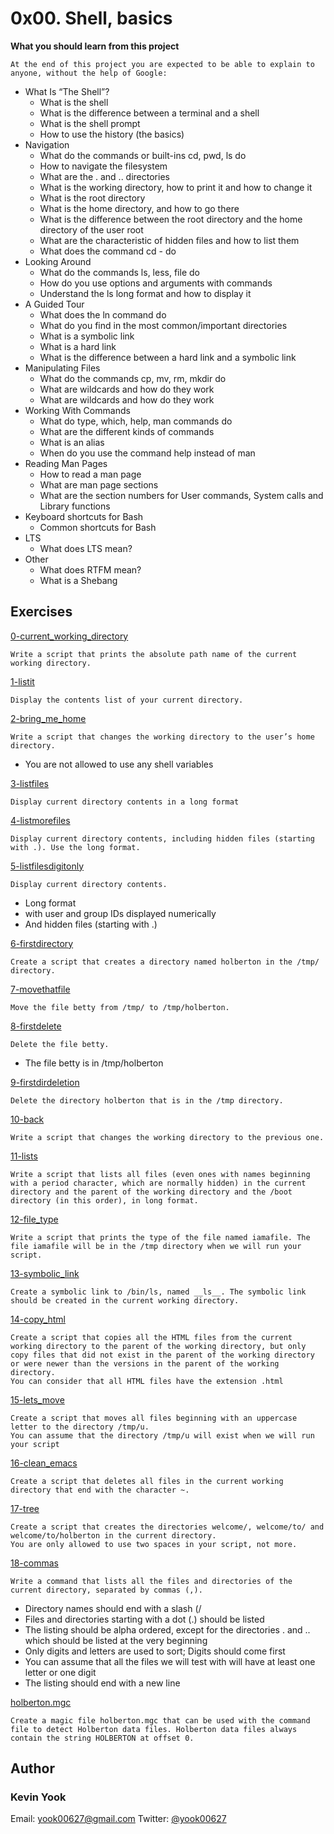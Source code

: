 # 0x00. Shell, basics

**What you should learn from this project**

    At the end of this project you are expected to be able to explain to anyone, without the help of Google:

* What Is “The Shell”?
  * What is the shell
  * What is the difference between a terminal and a shell
  * What is the shell prompt
  * How to use the history (the basics)
* Navigation
  * What do the commands or built-ins cd, pwd, ls do 
  * How to navigate the filesystem
  * What are the . and .. directories
  * What is the working directory, how to print it and how to change  it
  * What is the root directory
  * What is the home directory, and how to go there
  * What is the difference between the root directory and the home directory of the user root
  * What are the characteristic of hidden files and how to list them
  * What does the command cd - do
* Looking Around 
  * What do the commands ls, less, file do
  * How do you use options and arguments with commands
  * Understand the ls long format and how to display it
* A Guided Tour
  * What does the ln command do
  * What do you find in the most common/important directories
  * What is a symbolic link
  * What is a hard link
  * What is the difference between a hard link and a symbolic link
* Manipulating Files 
  * What do the commands cp, mv, rm, mkdir do
  * What are wildcards and how do they work
  * What are wildcards and how do they work
* Working With Commands 
  * What do type, which, help, man commands do
  * What are the different kinds of commands
  * What is an alias
  * When do you use the command help instead of man
* Reading Man Pages 
  * How to read a man page
  * What are man page sections
  * What are the section numbers for User commands, System calls and Library functions
* Keyboard shortcuts for Bash 
  * Common shortcuts for Bash
* LTS 
  * What does LTS mean?
* Other 
  * What does RTFM mean?
  * What is a Shebang

## Exercises

[0-current_working_directory](./0-current_working_directory)
```
Write a script that prints the absolute path name of the current working directory.
```

[1-listit](./1-listit)
```
Display the contents list of your current directory.
```

[2-bring_me_home](./2-bring_me_home)
```
Write a script that changes the working directory to the user’s home directory.
```
* You are not allowed to use any shell variables

[3-listfiles](./3-listfiles)
```
Display current directory contents in a long format
```

[4-listmorefiles](./4-listmorefiles)
```
Display current directory contents, including hidden files (starting with .). Use the long format.
```

[5-listfilesdigitonly](./5-listfilesdigitonly)
```
Display current directory contents.
```
* Long format
* with user and group IDs displayed numerically
* And hidden files (starting with .)

[6-firstdirectory](./6-firstdirectory)
```
Create a script that creates a directory named holberton in the /tmp/ directory.
```

[7-movethatfile](./7-movethatfile)
```
Move the file betty from /tmp/ to /tmp/holberton.
```

[8-firstdelete](./8-firstdelete)
```
Delete the file betty.
```
* The file betty is in /tmp/holberton

[9-firstdirdeletion](./9-firstdirdeletion)
```
Delete the directory holberton that is in the /tmp directory.
```

[10-back](./10-back)
```
Write a script that changes the working directory to the previous one.
```

[11-lists](./11-lists)
```
Write a script that lists all files (even ones with names beginning with a period character, which are normally hidden) in the current directory and the parent of the working directory and the /boot directory (in this order), in long format.
```

[12-file_type](./12-file_type)
```
Write a script that prints the type of the file named iamafile. The file iamafile will be in the /tmp directory when we will run your script.
```

[13-symbolic_link](./13-symbolic_link)
```
Create a symbolic link to /bin/ls, named __ls__. The symbolic link should be created in the current working directory. 
```

[14-copy_html](./14-copy_html)
```
Create a script that copies all the HTML files from the current working directory to the parent of the working directory, but only copy files that did not exist in the parent of the working directory or were newer than the versions in the parent of the working directory.
You can consider that all HTML files have the extension .html
```

[15-lets_move](./15-lets_move)
```
Create a script that moves all files beginning with an uppercase letter to the directory /tmp/u.
You can assume that the directory /tmp/u will exist when we will run your script
```

[16-clean_emacs](./16-clean_emacs)
```
Create a script that deletes all files in the current working directory that end with the character ~.
```

[17-tree](./17-tree)
```
Create a script that creates the directories welcome/, welcome/to/ and welcome/to/holberton in the current directory.
You are only allowed to use two spaces in your script, not more.
```

[18-commas](./18-commas)
```
Write a command that lists all the files and directories of the current directory, separated by commas (,).
```
* Directory names should end with a slash (/
* Files and directories starting with a dot (.) should be listed
* The listing should be alpha ordered, except for the directories . and .. which should be listed at the very beginning
* Only digits and letters are used to sort; Digits should come first
* You can assume that all the files we will test with will have at least one letter or one digit
* The listing should end with a new line

[holberton.mgc](./holberton.mgc)
```
Create a magic file holberton.mgc that can be used with the command file to detect Holberton data files. Holberton data files always contain the string HOLBERTON at offset 0.
```

## Author
### Kevin Yook 
Email: <yook00627@gmail.com> Twitter: [@yook00627](https://twitter.com/yook00627)
